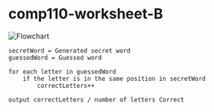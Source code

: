 # comp110-worksheet-B
![Flowchart](https://github.com/Hackcraft/comp110-worksheet-B/blob/master/flowchart.png)
```
secretWord = Generated secret word
guessedWord = Guessed word

for each letter in guessedWord
	if the letter is in the same position in secretWord
		correctLetters++

output correctLetters / number of letters Correct
```
